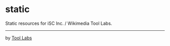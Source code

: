 static
======

Static resources for iSC Inc. / Wikimedia Tool Labs.

----
by [Tool Labs](https://github.com/tool-labs/static)
